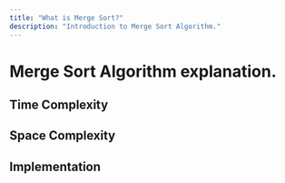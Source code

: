 ```yaml
---
title: "What is Merge Sort?"
description: "Introduction to Merge Sort Algorithm."
---
```


# Merge Sort Algorithm explanation.

## Time Complexity

## Space Complexity

## Implementation

```typescript

```
